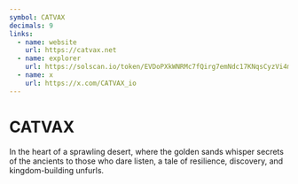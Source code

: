 ```yaml
---
symbol: CATVAX
decimals: 9
links:
  - name: website
    url: https://catvax.net
  - name: explorer
    url: https://solscan.io/token/EVDoPXkWNRMc7fQirg7emNdc17KNqsCyzVi4mWPmDvni
  - name: x
    url: https://x.com/CATVAX_io
---
```


# CATVAX

In the heart of a sprawling desert, where the golden sands whisper secrets of the ancients to those who dare listen, a tale of resilience, discovery, and kingdom-building unfurls.
